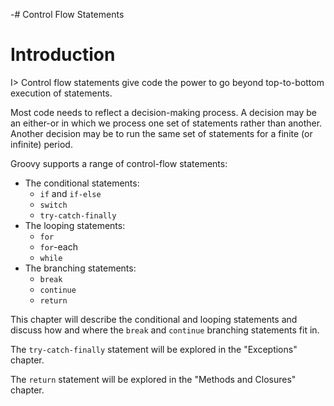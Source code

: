 -# Control Flow Statements  

# Introduction

I> Control flow statements give code the power to go beyond top-to-bottom execution of statements.  


Most code needs to reflect a decision-making process. A decision may be an either-or in which we process one set of statements rather than another. Another decision may be to run the same set of statements for a finite (or infinite) period. 

Groovy supports a range of control-flow statements:

* The conditional statements:
	* `if` and `if-else`
	* `switch`
	* `try-catch-finally`
* The looping statements:
	* `for`
	* `for`-each
	* `while`
* The branching statements:
	* `break`
	* `continue`
	* `return`

This chapter will describe the conditional and looping statements and discuss how and where the `break` and `continue` branching statements fit in. 

The `try-catch-finally` statement will be explored in the "Exceptions" chapter.

The `return` statement will be explored in the "Methods and Closures" chapter.